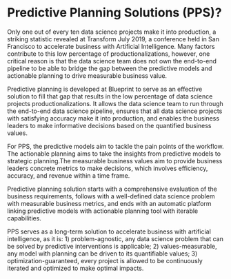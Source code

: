 
# Predictive Planning Solutions (PPS)?

Only one out of every ten data science projects make it into production, a striking statistic revealed at Transform July 2019, a conference held in San Francisco to accelerate business with Artificial Intelligence. Many factors contribute to this low percentage of productionalizations, however, one critical reason is that the data science team does not own the end-to-end pipeline to be able to bridge the gap between the predictive models and actionable planning to drive measurable business value. 

Predictive planning is developed at Blueprint to serve as an effective solution to fill that gap that results in the low percentage of data science projects productionalizations. It allows the data science team to run through the end-to-end data science pipeline, ensures that all data science projects with satisfying accuracy make it into production, and enables the business leaders to make informative decisions based on the quantified business values. 

For PPS, the predictive models aim to tackle the pain points of the workflow. The actionable planning aims to take the insights from predictive models to strategic planning.The measurable business values aim to provide business leaders concrete metrics to make decisions, which involves efficiency, accuracy, and revenue within a time frame. 

Predictive planning solution starts with a comprehensive evaluation of the business requirements, follows with a well-defined data science problem with measurable business metrics, and ends with an automatic platform linking predictive models with actionable planning tool with iterable capabilities. 

PPS serves as a long-term solution to accelerate business with artificial intelligence, as it is: 1) problem-agnostic, any data science problem that can be solved by predictive interventions is applicable; 2) values-measurable, any model with planning can be driven to its quantifiable values; 3) optimization-guaranteed, every project is allowed to be continuously iterated and optimized to make optimal impacts. 
